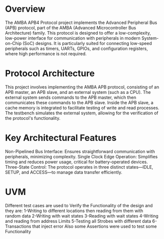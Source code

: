 # Overview
The AMBA APB4 Protocol project implements the Advanced Peripheral Bus (APB) protocol, part of the AMBA (Advanced Microcontroller Bus Architecture) family. This protocol is designed to offer a low-complexity, low-power interface for communication with peripherals in modern System-on-Chip (SoC) designs. It is particularly suited for connecting low-speed peripherals such as timers, UARTs, GPIOs, and configuration registers, where high performance is not required.
# Protocol Architecture
This project involves implementing the AMBA APB protocol, consisting of an APB master, an APB slave, and an external system (such as a CPU). The external system sends commands to the APB master, which then communicates these commands to the APB slave. Inside the APB slave, a cache memory is integrated to facilitate testing of write and read processes. The testbench simulates the external system, allowing for the verification of the protocol's functionality.
# Key Architectural Features
Non-Pipelined Bus Interface: Ensures straightforward communication with peripherals, minimizing complexity.
Single Clock Edge Operation: Simplifies timing and reduces power usage, critical for battery-operated devices.
Three-State Control: The protocol operates in three distinct states—IDLE, SETUP, and ACCESS—to manage data transfer efficiently.
# UVM
Different test cases are used to Verify the Functionality of the design and they are:
1-Writing to different locations then reading from them with random data
2-Writing with wait states 
3-Reading with wait states
4-Writing and reading from address Limits
5-Testing all Strobes with different data 
6-Transactions that inject error
Also some Assertions were used to test some Functionality



